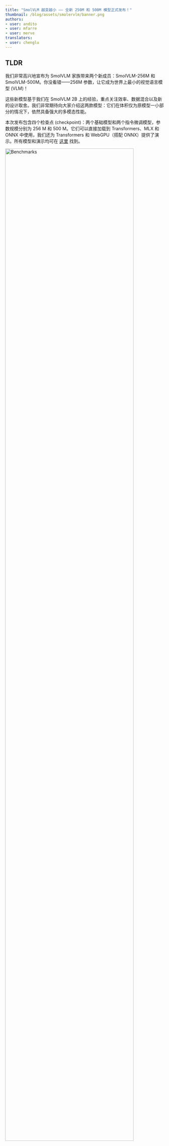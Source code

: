 ```yaml
---
title: "SmolVLM 越变越小 —— 全新 250M 和 500M 模型正式发布！"
thumbnail: /blog/assets/smolervlm/banner.png
authors:
- user: andito
- user: mfarre
- user: merve
translators:
- user: chenglu
---
```


## TLDR

我们非常高兴地宣布为 SmolVLM 家族带来两个新成员：SmolVLM-256M 和 SmolVLM-500M。你没看错——256M 参数，让它成为世界上最小的视觉语言模型 (VLM)！

这些新模型基于我们在 SmolVLM 2B 上的经验，重点关注效率、数据混合以及新的设计取舍。我们非常期待向大家介绍这两款模型：它们在体积仅为原模型一小部分的情况下，依然具备强大的多模态性能。

本次发布包含四个检查点 (checkpoint)：两个基础模型和两个指令微调模型，参数规模分别为 256 M 和 500 M。它们可以直接加载到 Transformers、MLX 和 ONNX 中使用，我们还为 Transformers 和 WebGPU（搭配 ONNX）提供了演示。所有模型和演示均可在 [这里](https://huggingface.co/collections/HuggingFaceTB/smolvlm-256m-and-500m-6791fafc5bb0ab8acc960fb0) 找到。

<img src="https://huggingface.co/datasets/huggingface/documentation-images/resolve/main/smoller_vlm_benchmarks.png" alt="Benchmarks" style="width:90%;" />

## 目录

- [概述](#overview)
- [为什么要更小？](#why-go-smaller)
    - [探索 256 M 参数的“小巨人”](#meet-the-256m-parameter-giant)
    - [500 M 的进阶选择](#a-step-up-500m)
- [与 SmolVLM 2 B 相比有什么变化？](#what-changed-since-smolvlm-2b)
- [更小的多模态检索：ColSmolVLM 256M & 500M](#meet-smoller-colsmolvlm)
- [如何使用更小的 SmolVLM](#using-smaller-smolvlm)
- [后续计划](#next-steps)

## 概览

- **SmolVLM-256M** ——世界上最小的视觉语言模型！
- **SmolVLM-500M** ——拥有 5 亿参数的兄弟版本，能在保持极轻量的同时带来显著性能提升。
- **新的视觉编码器选择** ——我们比较了 SigLIP 400M SO（用于 SmolVLM 2B 以及许多其他大型 VLM）与更小的 SigLIP base patch-16/512。结果令人惊讶：更大体量的编码器只带来了微弱的性能提升，因此我们在新版本中选用了拥有 93M 参数的 SigLIP base patch-16/512。
- **更高的图像分辨率** ——我们更小的视觉编码器可以以更高分辨率处理图像（灵感来自 Apple 和 Google 的研究），几乎没有额外负担，但能带来更敏锐的视觉理解。
- **训练优化** ——我们使用了一种新的 Token 化技巧，让模型在实际场景的基准测试中获得了显著提升，尽管从训练损失上看并不明显。

我们也在让模型规模与 SmolLM2 家族（135M、360M、1.7B）保持一致，所以现在你有一整套灵活的小型大语言模型 (LLM) + 视觉语言模型 (VLM) 组合来进行各种实验。


## 为什么要更小？

自从我们发布 SmolVLM 2B 以来，社区反响一直非常好：模型轻量、开源且许可宽松，也易于集成到现有工作流程中。但我们希望进一步让那些受限于设备、只能使用普通笔记本电脑，甚至希望在浏览器中进行推理的用户也能更方便地使用。这就是全新 256M 和 500M 模型诞生的原因。对于需要处理海量数据的用户而言，这些模型在运行成本上也远低于 2B 版本。

过去一年里，我们训练了两个 80B 视觉语言模型，并将它们缩减到 8B。随后又挑战把 2B 的 SmolVLM 继续做小。我们发现还能做得更极致！我们很高兴地展示，在 256M 和 500M 参数规模上，模型依然能拥有相当出色的性能。我们的 256M 版本是迄今为止发布的最小 VLM，但在性能上已超越我们 17 个月前发布的 Idefics 80B 模型。

<img src="https://huggingface.co/datasets/huggingface/documentation-images/resolve/main/smoller_vlm_benchmarks.png" alt="Benchmarks" style="width:90%;" />

### 探索 256 M 参数的“小巨人”

仅 256 M 参数就让这款模型成为有史以来最小的 VLM。别看它体量小，却依然足以在很多多模态任务上“大显身手”，包括：

- **图像描述**：给图像或短视频生成文字说明。
- **文档问答**：回答关于 PDF 或扫描文本的问题。
- **基础视觉推理**：回答图表、示意图等方面的提问。


### 500M 的进阶选择

如果你需要更多的性能余量，又希望保持较低的内存占用，那么 SmolVLM-500M（5 亿参数）是一个折中的方案。它比之前的 2B 模型小得多，却能在 DocVQA、MMMU 等任务上取得更接近大模型的成绩。我们还发现它对提示词更加敏感，开箱即用就能更好地适应生产环境。当然，对这两个模型进行微调都可以显著提升它们的性能。

我们在 A100 上对不同批量大小进行了吞吐量测试，结果显示相比 2B 模型有着明显的加速效果。
<img src="https://huggingface.co/datasets/huggingface/documentation-images/resolve/main/throughput.png
" alt="Benchmarks" style="width:90%;" />

## 与 SmolVLM 2B 相比有什么变化？

1. **视觉编码器选择**  
   过去我们一直使用 SigLIP 400M SO 视觉主干，它也经常出现在其他大型 VLM 架构中。对于此次的小模型，我们实验了两种编码器：  
   - **SigLIP 400M SO**：更高容量，性能更好。  
   - **SigLIP base patch-16/512 (93 M)**：规模更小，但性能竟然十分接近。  

   结果显示，两者在性能差距并不大，所以我们在 256M 和 500M 两个版本中都选择了更小的视觉编码器。此外，更小的编码器还能处理更高分辨率的图像，参考 [Apple](https://huggingface.co/papers/2403.09611) 和 [Google](https://huggingface.co/papers/2412.03555) 的研究，这常常能在无需大幅增加参数的前提下，显著提升对图像内容的理解。

2. **数据混合更新**  
   同上一版一样，我们继续使用 [The Cauldron](https://huggingface.co/datasets/HuggingFaceM4/the_cauldron) 和 [Docmatix](https://huggingface.co/datasets/HuggingFaceM4/Docmatix)，并新增了 [MathWriting](https://huggingface.co/datasets/andito/mathwriting-google)。

<img src="https://huggingface.co/datasets/huggingface/documentation-images/resolve/main/smolvlm_datamixture.gif" alt="Data mixture" style="width:90%;" />

我们重新调整了这些数据集的比例，更加强调文档理解（41%）和图像描述（14%），同时仍然兼顾视觉推理、图表理解以及一般的指令跟随。

因此，新模型在文档理解方面有了更坚实的基础，也欢迎进一步微调来提升在特定任务上的表现。


3. **Token 化优化**  
   我们进一步增加了像素混排的效率！新模型以每个 Token 处理 4096 像素的方式对图像进行编码，而之前 2 B 模型是每个 Token 处理 1820 像素。  
   此外，我们加入了特殊的 Token 来表示子图像分隔符，这样像 `<row_1_col_1>` 这样的标记不会再被拆分成 7 个 Token，而是映射到 1 个 Token。一直到 `<row_6_col_6>` 都做了类似处理。这大大提升了模型训练的稳定性和推理结果质量。更多细节可见这篇 [LinkedIn 文章](https://www.linkedin.com/posts/andimarafioti_when-worse-training-losses-lead-to-better-activity-7284521064934592513-yBZe?utm_source=share&utm_medium=member_desktop)。

4. **完善 SmolLM2-SmolVLM 家族**  
   SmolLM2 提供了 135 M、360 M 和 1.7 B 三种规模。这次发布的 256 M 和 500 M VLM 刚好补齐了“小型大语言模型 + 视觉语言模型”的产品线，让你可以自由搭配。

## 更小的多模态检索：ColSmolVLM 256 M & 500 M

我们还发现，这些模型进行微调和实验都非常简便。受 ColBERT-like 检索模型启发的团队训练了 ColSmolVLM，让多模态检索在速度上达到了最先进水平，而且性能上可与体量大 10 倍的模型相媲美。SmolVLM 的轻量化特性让搭建可检索数据库的过程更加高效、成本更低。我们相信 256M 模型会成为不少专用场景的理想选择。更多关于如何使用新的 ColSmolVLM 配合 SmolVLM 构建多模态检索的示例，请参见 [后续计划](#next-steps)。

<img src="https://huggingface.co/datasets/huggingface/documentation-images/resolve/main/colsmol_tiny.png" alt="Benchmarks" style="width:90%;" />


## SmolDocling

我们与 IBM 合作，为他们的 [Docling](https://github.com/DS4SD/docling) 项目打造了专用模型。IBM 基于 256M 模型的初步结果已经十分惊艳。以下是他们分享的一些示例，欢迎持续关注更多动态！

<img src="https://huggingface.co/datasets/huggingface/documentation-images/resolve/main/smoldocling_layout_table_image.png" alt="Benchmarks" style="width:90%;" />
<img src="https://huggingface.co/datasets/huggingface/documentation-images/resolve/main/smoldocling_code.png" alt="Benchmarks" style="width:90%;" />

## 如何使用更小的 SmolVLM

这些新的 SmolVLM 与旧版本的代码无缝兼容。你可以使用 Transformers 和 MLX 来完成推理或微调，也可以在 TRL 中进行对齐训练。此外，本次发布还提供了 ONNX 检查点。

如果想在 Transformers 中快速上手 SmolVLM，可以按照类似下面的示例使用：

```python
import torch
from transformers import AutoProcessor, AutoModelForVision2Seq

# Initialize processor and model
processor = AutoProcessor.from_pretrained("HuggingFaceTB/SmolVLM-500M-Instruct")
model = AutoModelForVision2Seq.from_pretrained(
    "HuggingFaceTB/SmolVLM-500M-Instruct",
    torch_dtype=torch.bfloat16,
    _attn_implementation="flash_attention_2" if DEVICE == "cuda" else "eager",
)

# Create input messages
messages = [
    {
        "role": "user",
        "content": [
            {"type": "image"},
            {"type": "text", "text": "Can you describe this image?"}
        ]
    },
]

# Preprocess
prompt = processor.apply_chat_template(messages, add_generation_prompt=True)
inputs = processor(text=prompt, images=[image], return_tensors="pt")

# Generate
generated_ids = model.generate(**inputs, max_new_tokens=500)
generated_texts = processor.batch_decode(
    generated_ids,
    skip_special_tokens=True,
)
```

如果想在 MLX 中配合 SmolVLM，运行相应的 CLI 命令也非常便捷：

```bash
python3 -m mlx_vlm.generate --model HuggingfaceTB/SmolVLM-500M-Instruct --max-tokens 400 --temp 0.0 --image https://huggingface.co/datasets/huggingface/documentation-images/resolve/main/vlm_example.jpg --prompt "What is in this image?"
```

<img src="https://huggingface.co/datasets/huggingface/documentation-images/resolve/main/smolvlm-mlx.gif" alt="MLX" style="width:90%;" />

我们还提供了针对 WebGPU 的演示版，分别为 [SmolVLM-256M-Instruct](https://huggingface.co/spaces/HuggingFaceTB/SmolVLM-256M-Instruct-WebGPU) 和 [SmolVLM-500M-Instruct](https://huggingface.co/spaces/HuggingFaceTB/SmolVLM-500M-Instruct-WebGPU)。  

更多关于微调及与 ColSmolVLM 结合构建多模态 RAG 的链接，请见下文的 [后续计划](#next-steps)。

## 后续计划

- 我们期待看到大家将如何使用这些更小的 VLM！点击 [这里](https://huggingface.co/collections/HuggingFaceTB/smolvlm-256m-and-500m-6791fafc5bb0ab8acc960fb0) 率先体验。
- 如需进一步了解 SmolVLM，请访问 [这里](https://huggingface.co/blog/smolvlm)。
- [使用 Transformers 对 SmolVLM 进行微调与 QLoRA](https://github.com/merveenoyan/smol-vision/blob/main/Smol_VLM_FT.ipynb)
- [在消费级 GPU 上使用 TRL，对 SmolVLM 进行直接偏好优化 (DPO)](Fine-tuning SmolVLM using direct preference optimization (DPO) with TRL on a consumer GPU)
- [在 Colab 免费 GPU 上使用 ColSmolVLM 和 SmolVLM 构建多模态 RAG](https://huggingface.co/learn/cookbook/fine_tuning_vlm_dpo_smolvlm_instruct)

特别感谢 ViDoRe 团队为本次发布训练了 ColSmolVLM；同时感谢 [Tony Wu](https://huggingface.co/tonywu71)、[Manuel Faysse](https://huggingface.co/manu) 以及 [Joshua Lochner](https://huggingface.co/Xenova) 在 ONNX 转换与 WebGPU 演示中的帮助，也要感谢 [Vaibhav Srivastav](https://huggingface.co/reach-vb) 为本次发布做出的贡献。